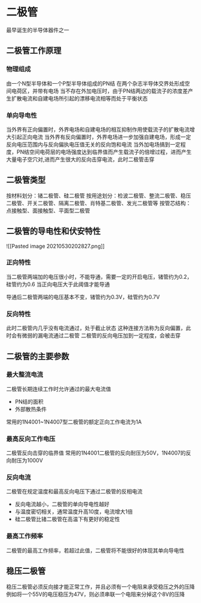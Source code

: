 # 二极管
最早诞生的半导体器件之一
## 二极管工作原理
### 物理组成
由一个N型半导体和一个P型半导体组成的PN结
在两个杂志半导体交界处形成空间电荷区，并带有电场
当不存在外加电压时，由于PN结两边的载流子的浓度差产生扩散电流和自建电场所引起的漂移电流相等而处于平衡状态

### 单向导电性
当外界有正向偏置时，外界电场和自建电场的相互抑制作用使载流子的扩散电流增大引起正向电流
当外界有反向偏置时，外界电场进一步加强自建电场，形成一定反向电压范围内与反向偏执电压值无关的反向饱和电流
当外加电场搞到一定程度，PN结空间电荷层的电场强度达到临界值而产生载流子的倍增过程，进而产生大量电子空穴对,进而产生很大的反向击穿电流，此时二极管击穿

## 二极管类型
按材料划分：锗二极管、硅二极管
按用途划分：检波二极管、整流二极管、稳压二极管、开关二极管、隔离二极管、肖特基二极管、发光二极管等
按管芯结构：点接触型、面接触型、平面型二极管

## 二极管的导电性和伏安特性
![[Pasted image 20210530202827.png]]
### 正向特性
当二极管两端加的电压很小时，不能导通，需要一定的开启电压，锗管约为0.2，硅管约为0.6
当正向电压大于此阈值才能导通

导通后二极管两端的电压基本不变，锗管约为0.3V，硅管约为0.7V
### 反向特性
此时二极管内几乎没有电流通过，处于截止状态
这种连接方法称为反向偏置，此时会有微弱的漏电流通过二极管
二极管的反向电压加到一定程度，会被击穿

## 二极管的主要参数
### 最大整流电流
二极管长期连续工作时允许通过的最大电流值
+ PN结的面积
+ 外部散热条件

常用的1N4001~1N4007型二极管的额定正向工作电流为1A
### 最高反向工作电压
二极管反向击穿的临界值
常用的1N4001二极管的反向耐压为50V，1N4007的反向耐压为1000V

### 反向电流
二极管在规定温度和最高反向电压下通过二极管的反相电流
+ 反向电流越小，二极管的单向导电性越好
+ 与温度密切相关，通常温度升高10度，电流增大1倍
+ 硅二极管比锗二极管在高温下有更好的稳定性

### 最高工作频率
二极管的最高工作频率，若超过此值，二极管将不能很好的体现其单向导电性


## 稳压二极管
稳压二极管必须反向接才能正常工作，并且必须有一个电阻来承受稳压之外的压降
例如将一个55V的电压稳压为47V，则必须串联一个电阻来分掉这个8V的压降



